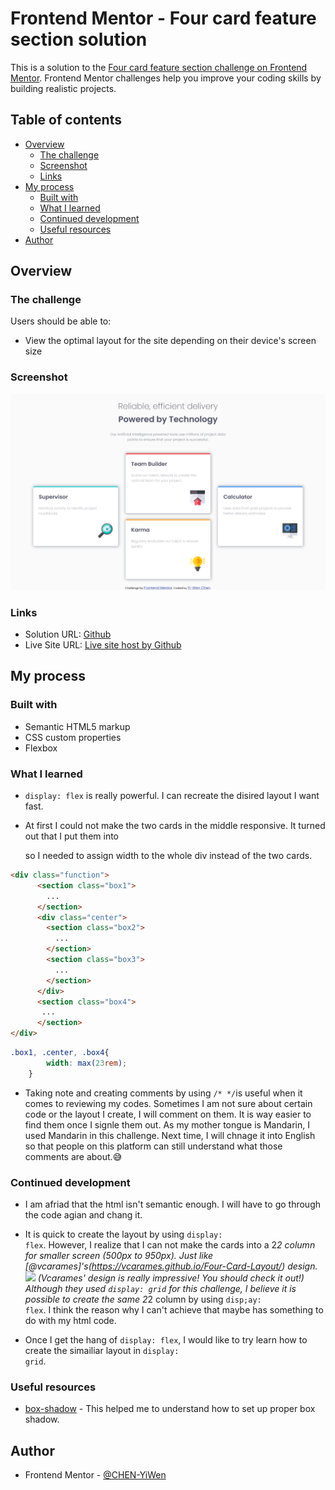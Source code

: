 # Frontend Mentor - Four card feature section solution

This is a solution to the [Four card feature section challenge on Frontend Mentor](https://www.frontendmentor.io/challenges/four-card-feature-section-weK1eFYK). Frontend Mentor challenges help you improve your coding skills by building realistic projects. 

## Table of contents

- [Overview](#overview)
  - [The challenge](#the-challenge)
  - [Screenshot](#screenshot)
  - [Links](#links)
- [My process](#my-process)
  - [Built with](#built-with)
  - [What I learned](#what-i-learned)
  - [Continued development](#continued-development)
  - [Useful resources](#useful-resources)
- [Author](#author)


## Overview

### The challenge

Users should be able to:

- View the optimal layout for the site depending on their device's screen size

### Screenshot

![](screenshot/Screenshot.png)

### Links

- Solution URL: [Github](https://github.com/CHEN-YiWen/Four-card-feature-section)
- Live Site URL: [Live site host by Github](https://chen-yiwen.github.io/Four-card-feature-section/)

## My process

### Built with

- Semantic HTML5 markup
- CSS custom properties
- Flexbox

### What I learned

- <code>display: flex</code> is really powerful. I can recreate the disired layout I want fast.

- At first I could not make the two cards in the middle responsive. It turned out that I put them into <code><div class=center></code> so I needed to assign width to the whole div instead of the two cards.
```html
<div class="function">
      <section class="box1">
        ...
      </section>
      <div class="center">
        <section class="box2">
          ...
        </section>
        <section class="box3">
          ...
        </section>
      </div>
      <section class="box4">
       ...
      </section>
</div>
```
```css
.box1, .center, .box4{
        width: max(23rem);
    }
```

- Taking note and creating comments by using <code>/* */</code>is useful when it comes to reviewing my codes. Sometimes I am not sure about certain code or the layout I create, I will comment on them. It is way easier to find them once I signle them out. As my mother tongue is Mandarin, I used Mandarin in this challenge. Next time, I will chnage it into English so that people on this platform can still understand what those comments are about.😅


### Continued development

- I am afriad that the html isn't semantic enough. I will have to go through the code agian and chang it.

- It is quick to create the layout by using <code>display: flex</code>. However, I realize that I can not make the cards into a 2*2 column for smaller screen (500px to 950px). Just like [@vcarames]'s(https://vcarames.github.io/Four-Card-Layout/) design.
![](screenshot/Screenshot_vcarames.png) 
(Vcarames' design is really impressive! You should check it out!)
Although they used <code>display: grid</code> for this challenge, I believe it is possible to create the same 2*2 column by using <code>disp;ay: flex</code>. I think the reason why I can't achieve that maybe has something to do with my html code.

- Once I get the hang of <code>display: flex</code>, I would like to try learn how to create the simailiar layout in <code>display: grid</code>.


### Useful resources

- [box-shadow](https://developer.mozilla.org/zh-TW/docs/Web/CSS/box-shadow) - This helped me to understand how to set up proper box shadow. 


## Author

- Frontend Mentor - [@CHEN-YiWen](https://www.frontendmentor.io/profile/CHEN-YiWen)

